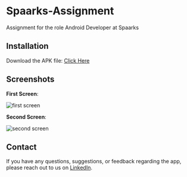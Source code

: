 # Spaarks-Assignment
Assignment for the role Android Developer at Spaarks

## Installation
Download the APK file: [Click Here](https://github.com/UndefinedParticle/Spaarks-Assignment/blob/main/Spaarks%20Assignment.apk)

## Screenshots

**First Screen**:

![first screen](https://github.com/UndefinedParticle/Spaarks-Assignment/assets/85779721/1b78a403-1f7a-480c-b7f2-bd1821eb0b28)


**Second Screen**:

![second screen](https://github.com/UndefinedParticle/Spaarks-Assignment/assets/85779721/3eab2a61-4ba9-42f6-80a9-162cee8e2c58)


## Contact

If you have any questions, suggestions, or feedback regarding the app, please reach out to us on [LinkedIn](https://www.linkedin.com/in/rational-chinmoy-09/).
